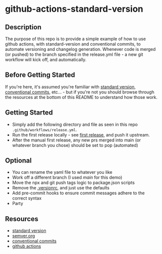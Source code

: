 # github-actions-standard-version

## Description
The purpose of this repo is to provide a simple example of how to use github actions, with standard-version and conventional commits, to automate versioning and changelog generation.  Whenever code is merged (or pushed) to the branch specified in the release.yml file - a new git workflow will kick off, and automatically.

## Before Getting Started
If you're here, it's assumed you're familiar with [standard version](https://github.com/conventional-changelog/standard-version), [conventional commits](https://www.conventionalcommits.org/en/v1.0.0/), etc...  - but if you're not you should browse through the resources at the bottom of this README to understand how those work.

## Getting Started
 * Simply add the following directory and file as seen in this repo ```.github/workflows/release.yml```.
 * Run the first release locally - see [first release](https://github.com/conventional-changelog/standard-version#first-release), and push it upstream.
 * After the manual first release, any new prs merged into main (or whatever branch you chose) should be set to pop (automated)


## Optional
 * You can rename the yaml file to whatever you like
 * Work off a different branch (I used _main_ for this demo)
 * Move the npx and git push tags logic to package.json scripts
 * Remove the [.versionrc](https://github.com/conventional-changelog/standard-version#configuration), and just use the defaults
 * Add pre-commit hooks to ensure commit messages adhere to the correct syntax
 * Party

## Resources
* [standard version](https://github.com/conventional-changelog/standard-version)
* [semver.org](https://semver.org/)
* [conventional commits](https://www.conventionalcommits.org/en/v1.0.0/)
* [github actions](https://github.com/features/actions)